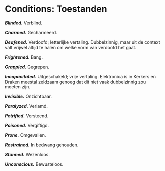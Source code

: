 # Conditions: Toestanden

**_Blinded._**
Verblind.

**_Charmed._**
Gecharmeerd.

**_Deafened._**
Verdoofd; letterlijke vertaling.
Dubbelzinnig, maar uit de context valt vrijwel altijd te halen om welke vorm van verdoofd het gaat.

**_Frightened._**
Bang.

**_Grappled._**
Gegrepen.

**_Incapacitated._**
Uitgeschakeld; vrije vertaling.
Elektronica is in Kerkers en Draken meestal zeldzaam genoeg dat dit niet vaak dubbelzinnig zou moeten zijn.

**_Invisible._**
Onzichtbaar.

**_Paralyzed._**
Verlamd.

**_Petrified._**
Versteend.

**_Poisoned._**
Vergiftigd.

**_Prone._**
Omgevallen.

**_Restrained._**
In bedwang gehouden.

**_Stunned._**
Wezenloos.

**_Unconscious._**
Bewusteloos.
